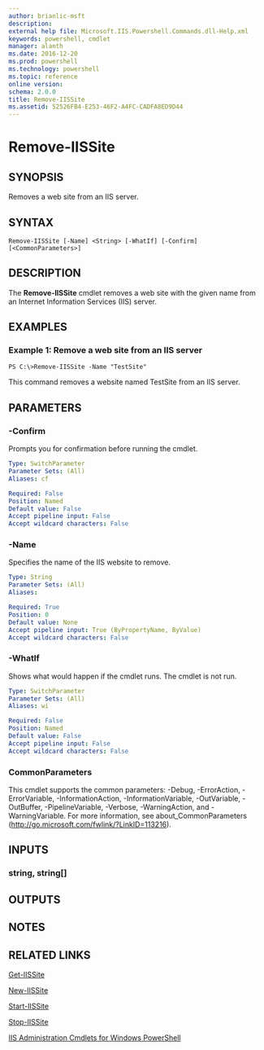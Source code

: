 ```yaml
---
author: brianlic-msft
description: 
external help file: Microsoft.IIS.Powershell.Commands.dll-Help.xml
keywords: powershell, cmdlet
manager: alanth
ms.date: 2016-12-20
ms.prod: powershell
ms.technology: powershell
ms.topic: reference
online version: 
schema: 2.0.0
title: Remove-IISSite
ms.assetid: 52526FB4-E253-46F2-A4FC-CADFA8ED9D44
---
```


# Remove-IISSite

## SYNOPSIS
Removes a web site from an IIS server.

## SYNTAX

```
Remove-IISSite [-Name] <String> [-WhatIf] [-Confirm] [<CommonParameters>]
```

## DESCRIPTION
The **Remove-IISSite** cmdlet removes a web site with the given name from an Internet Information Services (IIS) server.

## EXAMPLES

### Example 1: Remove a web site from an IIS server
```
PS C:\>Remove-IISSite -Name "TestSite"
```

This command removes a website named TestSite from an IIS server.

## PARAMETERS

### -Confirm
Prompts you for confirmation before running the cmdlet.

```yaml
Type: SwitchParameter
Parameter Sets: (All)
Aliases: cf

Required: False
Position: Named
Default value: False
Accept pipeline input: False
Accept wildcard characters: False
```

### -Name
Specifies the name of the IIS website to remove.

```yaml
Type: String
Parameter Sets: (All)
Aliases: 

Required: True
Position: 0
Default value: None
Accept pipeline input: True (ByPropertyName, ByValue)
Accept wildcard characters: False
```

### -WhatIf
Shows what would happen if the cmdlet runs.
The cmdlet is not run.

```yaml
Type: SwitchParameter
Parameter Sets: (All)
Aliases: wi

Required: False
Position: Named
Default value: False
Accept pipeline input: False
Accept wildcard characters: False
```

### CommonParameters
This cmdlet supports the common parameters: -Debug, -ErrorAction, -ErrorVariable, -InformationAction, -InformationVariable, -OutVariable, -OutBuffer, -PipelineVariable, -Verbose, -WarningAction, and -WarningVariable. For more information, see about_CommonParameters (http://go.microsoft.com/fwlink/?LinkID=113216).

## INPUTS

### string, string[]

## OUTPUTS

## NOTES

## RELATED LINKS

[Get-IISSite](./Get-IISSite.md)

[New-IISSite](./New-IISSite.md)

[Start-IISSite](./Start-IISSite.md)

[Stop-IISSite](./Stop-IISSite.md)

[IIS Administration Cmdlets for Windows PowerShell](./index.md)

